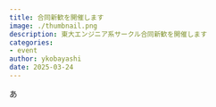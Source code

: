 ```yaml
---
title: 合同新歓を開催します
image: ./thumbnail.png
description: 東大エンジニア系サークル合同新歓を開催します
categories:
- event
author: ykobayashi
date: 2025-03-24
---
```


あ
